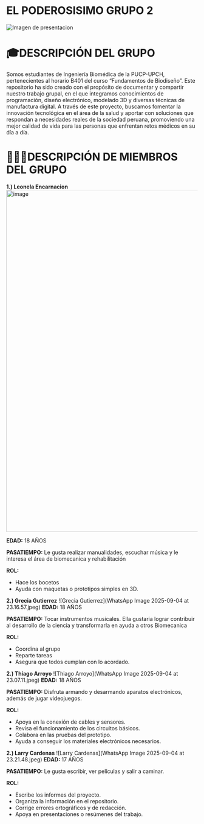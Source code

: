 # EL PODEROSISIMO GRUPO 2
![Imagen de presentacion](https://sdmntprsouthcentralus.oaiusercontent.com/files/00000000-245c-61f7-b49d-cddf05f86d71/raw?se=2025-09-05T04%3A04%3A45Z&sp=r&sv=2024-08-04&sr=b&scid=5fde1980-4b1c-5b5d-b505-42d23c4305e0&skoid=04233560-0ad7-493e-8bf0-1347c317d021&sktid=a48cca56-e6da-484e-a814-9c849652bcb3&skt=2025-09-04T19%3A01%3A35Z&ske=2025-09-05T19%3A01%3A35Z&sks=b&skv=2024-08-04&sig=KhlGiTw875osDW6VgvKYernEWBjXBxrnMusiu3GZDn4%3D)

# 🎓DESCRIPCIÓN DEL GRUPO
Somos estudiantes de Ingeniería Biomédica de la PUCP-UPCH, pertenecientes al horario B401 del curso “Fundamentos de Biodiseño”. Este repositorio ha sido creado con el propósito de documentar y compartir nuestro trabajo grupal, en el que integramos conocimientos de programación, diseño electrónico, modelado 3D y diversas técnicas de manufactura digital. A través de este proyecto, buscamos fomentar la innovación tecnológica en el área de la salud y aportar con soluciones que respondan a necesidades reales de la sociedad peruana, promoviendo una mejor calidad de vida para las personas que enfrentan retos médicos en su día a día.

# 🧑‍🤝‍🧑DESCRIPCIÓN DE MIEMBROS DEL GRUPO
**1.) Leonela Encarnacion**
<img width="1600" height="900" alt="image" src="https://github.com/user-attachments/assets/77d67357-c815-4aba-8a16-b6a2d943a6d3" />

**EDAD:** 18 AÑOS

**PASATIEMPO:** Le gusta realizar manualidades, escuchar música y le interesa el área de biomecanica y rehabilitación

**ROL:**
- Hace los bocetos
- Ayuda con maquetas o prototipos simples en 3D.


**2.) Grecia Gutierrez**
![Grecia Gutierrez](WhatsApp Image 2025-09-04 at 23.16.57.jpeg)
**EDAD:** 18 AÑOS

**PASATIEMPO:** Tocar instrumentos musicales. Ella gustaria lograr contribuir al desarrollo de la ciencia y transformarla en ayuda a otros Biomecanica

**ROL:**
- Coordina al grupo
- Reparte tareas
- Asegura que todos cumplan con lo acordado.


**2.) Thiago Arroyo**
![Thiago Arroyo](WhatsApp Image 2025-09-04 at 23.07.11.jpeg)
**EDAD:** 18 AÑOS

**PASATIEMPO:** Disfruta armando y desarmando aparatos electrónicos, además de jugar videojuegos.

**ROL:**
- Apoya en la conexión de cables y sensores.
- Revisa el funcionamiento de los circuitos básicos.
- Colabora en las pruebas del prototipo.
- Ayuda a conseguir los materiales electrónicos necesarios.


**2.) Larry Cardenas**
![Larry Cardenas](WhatsApp Image 2025-09-04 at 23.21.48.jpeg)
**EDAD:** 17 AÑOS

**PASATIEMPO:** Le gusta escribir, ver películas y salir a caminar.

**ROL:**
- Escribe los informes del proyecto.
- Organiza la información en el repositorio.
- Corrige errores ortográficos y de redacción.
- Apoya en presentaciones o resúmenes del trabajo.





